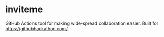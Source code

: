 # inviteme
GitHub Actions tool for making wide-spread collaboration easier. Built for https://githubhackathon.com/.

